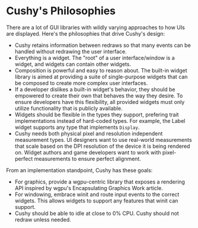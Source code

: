 # Cushy's Philosophies

There are a lot of GUI libraries with wildly varying approaches to how UIs are
displayed. Here's the philosophies that drive Cushy's design:

- Cushy retains information between redraws so that many events can be handled
  without redrawing the user interface.
- Everything is a widget. The "root" of a user interface/window is a widget, and
  widgets can contain other widgets.
- Composition is powerful and easy to reason about. The built-in widget library
  is aimed at providing a suite of single-purpose widgets that can be composed
  to create more complex user interfaces.
- If a developer dislikes a built-in widget's behavior, they should be empowered
  to create their own that behaves the way they desire. To ensure developers
  have this flexibility, all provided widgets must only utilize functionality
  that is publicly available.
- Widgets should be flexible in the types they support, prefering trait
  implementations instead of hard-coded types. For example, the Label widget
  supports any type that implements `Display`.
- Cushy needs both physical pixel and resolution independent measurement types.
  UI designers want to use real-world measurements that scale based on the DPI
  resolution of the device it is being rendered on. Widget authors and game
  developers want to work with pixel-perfect measurements to ensure perfect
  alignment.

From an implementation standpoint, Cushy has these goals:

- For graphics, provide a wgpu-centric library that exposes a rendering API
  inspired by wgpu's Encapsulating Graphics Work article.
- For windowing, embrace winit and route input events to the correct widgets.
  This allows widgets to support any features that winit can support.
- Cushy should be able to idle at close to 0% CPU. Cushy should not redraw
  unless needed.
